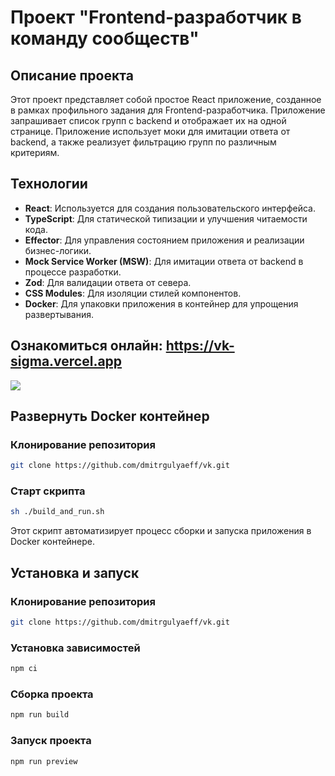 # Проект "Frontend-разработчик в команду сообществ"

## Описание проекта

Этот проект представляет собой простое React приложение, созданное в рамках профильного задания для Frontend-разработчика. Приложение запрашивает список групп с backend и отображает их на одной странице. Приложение использует моки для имитации ответа от backend, а также реализует фильтрацию групп по различным критериям.

## Технологии

- **React**: Используется для создания пользовательского интерфейса.
- **TypeScript**: Для статической типизации и улучшения читаемости кода.
- **Effector**: Для управления состоянием приложения и реализации бизнес-логики.
- **Mock Service Worker (MSW)**: Для имитации ответа от backend в процессе разработки.
- **Zod**: Для валидации ответа от севера.
- **CSS Modules**: Для изоляции стилей компонентов.
- **Docker**: Для упаковки приложения в контейнер для упрощения развертывания.

## Ознакомиться онлайн: https://vk-sigma.vercel.app
![](https://i.gifer.com/origin/68/68f87b37ccfde22769262c7cdc7b2b0b_w200.gif)

## Развернуть Docker контейнер
### Клонирование репозитория

```bash 
git clone https://github.com/dmitrgulyaeff/vk.git
```

### Старт скрипта
```bash 
sh ./build_and_run.sh
```
Этот скрипт автоматизирует процесс сборки и запуска приложения в Docker контейнере.

## Установка и запуск

### Клонирование репозитория

```bash 
git clone https://github.com/dmitrgulyaeff/vk.git
```

### Установка зависимостей

```bash
npm ci
```

### Сборка проекта

```bash
npm run build
```

### Запуск проекта

```bash
npm run preview
```
